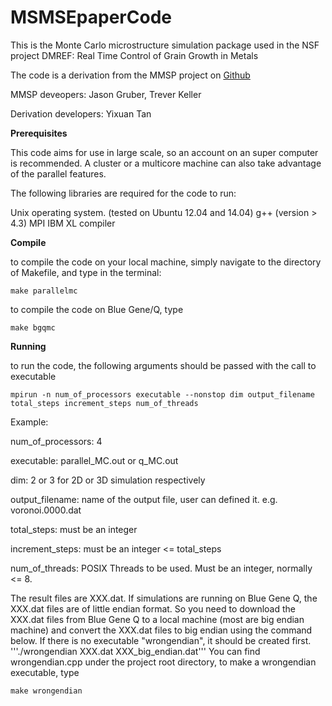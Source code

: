 # MSMSEpaperCode

This is the Monte Carlo microstructure simulation package used in the NSF project DMREF: Real Time Control of Grain Growth in Metals

The code is a derivation from the MMSP project on [Github](https://github.com/tkphd/mmsp)

MMSP deveopers: Jason Gruber, Trever Keller

Derivation developers: Yixuan Tan



**Prerequisites**

This code aims for use in large scale, so an account on an super computer is recommended. A cluster or a multicore machine can also take advantage of the parallel features.

The following libraries are required for the code to run:

Unix operating system. (tested on Ubuntu 12.04 and 14.04)
g++ (version > 4.3)
MPI
IBM XL compiler


**Compile**

to compile the code on your local machine, simply navigate to the directory of Makefile, and type in the terminal:
```
make parallelmc
```

to compile the code on Blue Gene/Q, type
```
make bgqmc
```


**Running**

to run the code, the following arguments should be passed with the call to executable
```
mpirun -n num_of_processors executable --nonstop dim output_filename total_steps increment_steps num_of_threads
```

Example:

num_of_processors: 4

executable: parallel_MC.out or q_MC.out

dim: 2 or 3 for 2D or 3D simulation respectively

output_filename: name of the output file, user can defined it. e.g. voronoi.0000.dat

total_steps: must be an integer

increment_steps: must be an integer <= total_steps

num_of_threads: POSIX Threads to be used. Must be an integer, normally <= 8.

The result files are XXX.dat. If simulations are running on Blue Gene Q, the XXX.dat files are of little endian format. So you need to download the XXX.dat files from Blue Gene Q to a local machine (most are big endian machine) and convert the XXX.dat files to big endian using the command below. If there is no executable "wrongendian", it should be created first.
'''./wrongendian XXX.dat XXX_big_endian.dat'''
You can find wrongendian.cpp under the project root directory, to make a wrongendian executable, type
```
make wrongendian
```
